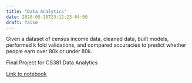 ```yaml
---
title: "Data Analytics"
date: 2020-05-10T23:12:23-04:00
draft: false
---
```


Given a dataset of census income data, cleaned data, built models, performed k fold validations, and compared accuracies to predict whether people earn over 80k or under 80k. 

Final Project for CS381 Data Analytics

[Link to notebook](../FinalProject_Omar_Mirza.html)
